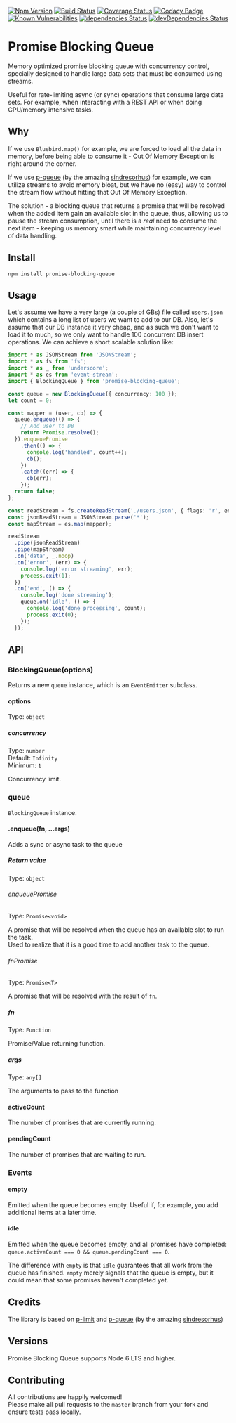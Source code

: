 [![Npm Version](https://img.shields.io/npm/v/promise-blocking-queue.svg?style=popout)](https://www.npmjs.com/package/promise-blocking-queue)
[![Build Status](https://travis-ci.org/PruvoNet/promise-blocking-queue.svg?branch=master)](https://travis-ci.org/PruvoNet/promise-blocking-queue)
[![Coverage Status](https://coveralls.io/repos/github/PruvoNet/promise-blocking-queue/badge.svg?branch=master)](https://coveralls.io/github/PruvoNet/promise-blocking-queue?branch=master)
[![Codacy Badge](https://api.codacy.com/project/badge/Grade/58abd1713b064f4c9af7dc88d7178ebe)](https://www.codacy.com/app/regevbr/promise-blocking-queue?utm_source=github.com&amp;utm_medium=referral&amp;utm_content=PruvoNet/promise-blocking-queue&amp;utm_campaign=Badge_Grade)
[![Known Vulnerabilities](https://snyk.io/test/github/PruvoNet/promise-blocking-queue/badge.svg?targetFile=package.json)](https://snyk.io/test/github/PruvoNet/promise-blocking-queue?targetFile=package.json)
[![dependencies Status](https://david-dm.org/PruvoNet/promise-blocking-queue/status.svg)](https://david-dm.org/PruvoNet/promise-blocking-queue)
[![devDependencies Status](https://david-dm.org/PruvoNet/promise-blocking-queue/dev-status.svg)](https://david-dm.org/PruvoNet/promise-blocking-queue?type=dev)

# Promise Blocking Queue
Memory optimized promise blocking queue with concurrency control, specially designed to handle large data sets that must 
be consumed using streams.  

Useful for rate-limiting async (or sync) operations that consume large data sets. 
For example, when interacting with a REST API or when doing CPU/memory intensive tasks.

## Why
If we use `Bluebird.map()` for example, we are forced to load all the data in memory, 
before being able to consume it - Out Of Memory Exception is right around the corner.   

If we use [p-queue](https://github.com/sindresorhus/p-limit) (by the amazing [sindresorhus](https://github.com/sindresorhus)) 
for example, we can utilize streams to avoid memory bloat, but we have no (easy) way to control 
the stream flow without hitting that Out Of Memory Exception.

The solution - a blocking queue that returns a promise that will be resolved when the added item gain an available slot in the 
queue, thus, allowing us to pause the stream consumption, until there is a _real_ need to consume the next item - keeping us 
memory smart while maintaining concurrency level of data handling.

## Install

```shell
npm install promise-blocking-queue
```

## Usage

Let's assume we have a very large (a couple of GBs) file called `users.json` which contains a long list of users we want to add to our DB.
Also, let's assume that our DB instance it very cheap, and as such we don't want to load it to much, so we only want to handle
100 concurrent DB insert operations.
We can achieve a short scalable solution like:

```typescript
import * as JSONStream from 'JSONStream';
import * as fs from 'fs';
import * as _ from 'underscore';
import * as es from 'event-stream';
import { BlockingQueue } from 'promise-blocking-queue';

const queue = new BlockingQueue({ concurrency: 100 });
let count = 0;

const mapper = (user, cb) => {
  queue.enqueue(() => {
    // Add user to DB
    return Promise.resolve();
  }).enqueuePromise
    .then(() => {
      console.log('handled', count++);
      cb();
    })
    .catch((err) => {
      cb(err);
    });
  return false;
};

const readStream = fs.createReadStream('./users.json', { flags: 'r', encoding: 'utf-8' });
const jsonReadStream = JSONStream.parse('*');
const mapStream = es.map(mapper);

readStream
  .pipe(jsonReadStream)
  .pipe(mapStream)
  .on('data', _.noop)
  .on('error', (err) => {
    console.log('error streaming', err);
    process.exit(1);
  })
  .on('end', () => {
    console.log('done streaming');
    queue.on('idle', () => {
      console.log('done processing', count);
      process.exit(0);
    });
  });
```

## API

### BlockingQueue(options)

Returns a new `queue` instance, which is an `EventEmitter` subclass.

#### options

Type: `object`

##### concurrency

Type: `number`  
Default: `Infinity`  
Minimum: `1`

Concurrency limit.

### queue

`BlockingQueue` instance.

#### .enqueue(fn, ...args)

Adds a sync or async task to the queue

##### Return value

Type: `object`

###### enqueuePromise

Type: `Promise<void>`

A promise that will be resolved when the queue has an available slot to run the task.  
Used to realize that it is a good time to add another task to the queue.

###### fnPromise

Type: `Promise<T>`

A promise that will be resolved with the result of `fn`.

##### fn

Type: `Function`

Promise/Value returning function.

##### args

Type: `any[]`

The arguments to pass to the function

#### activeCount

The number of promises that are currently running.

#### pendingCount

The number of promises that are waiting to run.

### Events

#### empty

Emitted when the queue becomes empty.
Useful if, for example, you add additional items at a later time.

#### idle

Emitted when the queue becomes empty, and all promises have completed: `queue.activeCount === 0 && queue.pendingCount === 0`.

The difference with `empty` is that `idle` guarantees that all work from the queue has finished.
`empty` merely signals that the queue is empty, but it could mean that some promises haven't completed yet.

## Credits
The library is based on 
[p-limit](https://github.com/sindresorhus/p-limit) and [p-queue](https://github.com/sindresorhus/p-queue) (by the amazing [sindresorhus](https://github.com/sindresorhus))

## Versions

Promise Blocking Queue supports Node 6 LTS and higher.

## Contributing

All contributions are happily welcomed!  
Please make all pull requests to the `master` branch from your fork and ensure tests pass locally.

